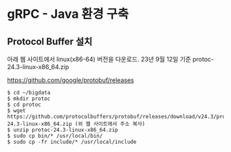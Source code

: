 # gRPC - Java 환경 구축

## Protocol Buffer 설치

아래 웹 사이트에서 linux(x86-64) 버전을 다운로드. 
23년 9월 12일 기준 protoc-24.3-linux-x86_64.zip

https://github.com/google/protobuf/releases

```
$ cd ~/bigdata
$ mkdir protoc
$ cd protoc
$ wget https://github.com/protocolbuffers/protobuf/releases/download/v24.3/protoc-24.3-linux-x86_64.zip (위 웹 사이트에서 주소 복사)
$ unzip protoc-24.3-linux-x86_64.zip
$ sudo cp bin/* /usr/local/bin/
$ sudo cp -fr include/* /usr/local/include
```
